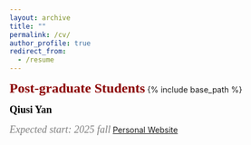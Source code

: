 ```yaml
---
layout: archive
title: ""
permalink: /cv/
author_profile: true
redirect_from:
  - /resume
---
```

<font color=DarkRed size=5 face="微软雅黑"><b>Post-graduate Students</b></font>
{% include base_path %}</br>

<font color=Black size=4 face="微软雅黑"><b>Qiusi Yan</font></b>

<font color=Gray size=4 face="calibri"><i>Expected start: 2025 fall</i></font>
[Personal Website](http://PULSELABUST/qiusiyan.github.io)


